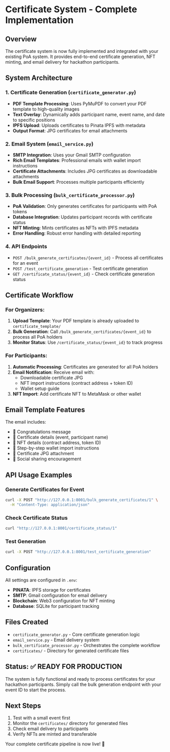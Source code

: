 # Certificate System - Complete Implementation

## Overview
The certificate system is now fully implemented and integrated with your existing PoA system. It provides end-to-end certificate generation, NFT minting, and email delivery for hackathon participants.

## System Architecture

### 1. Certificate Generation (`certificate_generator.py`)
- **PDF Template Processing**: Uses PyMuPDF to convert your PDF template to high-quality images
- **Text Overlay**: Dynamically adds participant name, event name, and date to specific positions
- **IPFS Upload**: Uploads certificates to Pinata IPFS with metadata
- **Output Format**: JPG certificates for email attachments

### 2. Email System (`email_service.py`)
- **SMTP Integration**: Uses your Gmail SMTP configuration
- **Rich Email Templates**: Professional emails with wallet import instructions
- **Certificate Attachments**: Includes JPG certificates as downloadable attachments
- **Bulk Email Support**: Processes multiple participants efficiently

### 3. Bulk Processing (`bulk_certificate_processor.py`)
- **PoA Validation**: Only generates certificates for participants with PoA tokens
- **Database Integration**: Updates participant records with certificate status
- **NFT Minting**: Mints certificates as NFTs with IPFS metadata
- **Error Handling**: Robust error handling with detailed reporting

### 4. API Endpoints
- `POST /bulk_generate_certificates/{event_id}` - Process all certificates for an event
- `POST /test_certificate_generation` - Test certificate generation
- `GET /certificate_status/{event_id}` - Check certificate generation status

## Certificate Workflow

### For Organizers:
1. **Upload Template**: Your PDF template is already uploaded to `certificate_template/`
2. **Bulk Generation**: Call `/bulk_generate_certificates/{event_id}` to process all PoA holders
3. **Monitor Status**: Use `/certificate_status/{event_id}` to track progress

### For Participants:
1. **Automatic Processing**: Certificates are generated for all PoA holders
2. **Email Notification**: Receive email with:
   - Downloadable certificate JPG
   - NFT import instructions (contract address + token ID)
   - Wallet setup guide
3. **NFT Import**: Add certificate NFT to MetaMask or other wallet

## Email Template Features

The email includes:
- 🎉 Congratulations message
- 📜 Certificate details (event, participant name)
- 🔗 NFT details (contract address, token ID)
- 📱 Step-by-step wallet import instructions
- 📎 Certificate JPG attachment
- 🎯 Social sharing encouragement

## API Usage Examples

### Generate Certificates for Event
```bash
curl -X POST "http://127.0.0.1:8001/bulk_generate_certificates/1" \
  -H "Content-Type: application/json"
```

### Check Certificate Status
```bash
curl "http://127.0.0.1:8001/certificate_status/1"
```

### Test Generation
```bash
curl -X POST "http://127.0.0.1:8001/test_certificate_generation"
```

## Configuration

All settings are configured in `.env`:
- **PINATA**: IPFS storage for certificates
- **SMTP**: Gmail configuration for email delivery  
- **Blockchain**: Web3 configuration for NFT minting
- **Database**: SQLite for participant tracking

## Files Created
- `certificate_generator.py` - Core certificate generation logic
- `email_service.py` - Email delivery system
- `bulk_certificate_processor.py` - Orchestrates the complete workflow
- `certificates/` - Directory for generated certificate files

## Status: ✅ READY FOR PRODUCTION

The system is fully functional and ready to process certificates for your hackathon participants. Simply call the bulk generation endpoint with your event ID to start the process.

## Next Steps
1. Test with a small event first
2. Monitor the `certificates/` directory for generated files
3. Check email delivery to participants
4. Verify NFTs are minted and transferable

Your complete certificate pipeline is now live! 🚀